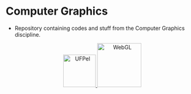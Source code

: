 # Computer Graphics

- Repository containing codes and stuff from the Computer Graphics discipline.

<p align="center">
  <a href="https://portal.ufpel.edu.br/">
    <img alt="UFPel" src="https://upload.wikimedia.org/wikipedia/commons/4/49/UFPEL-ESCUDO-2013.png" width="85" />
  </a>
  <a href="https://webgl2fundamentals.org/">
    <img alt="WebGL" src="https://upload.wikimedia.org/wikipedia/commons/thumb/2/25/WebGL_Logo.svg/1280px-WebGL_Logo.svg.png" width="115">
  </a>
</p>

